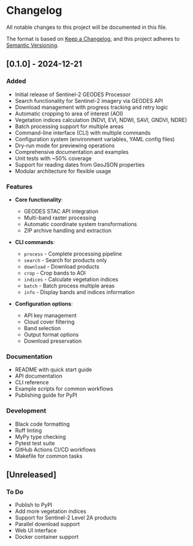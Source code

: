 # Changelog

All notable changes to this project will be documented in this file.

The format is based on [Keep a Changelog](https://keepachangelog.com/en/1.0.0/),
and this project adheres to [Semantic Versioning](https://semver.org/spec/v2.0.0.html).

## [0.1.0] - 2024-12-21

### Added
- Initial release of Sentinel-2 GEODES Processor
- Search functionality for Sentinel-2 imagery via GEODES API
- Download management with progress tracking and retry logic
- Automatic cropping to area of interest (AOI)
- Vegetation indices calculation (NDVI, EVI, NDWI, SAVI, GNDVI, NDRE)
- Batch processing support for multiple areas
- Command-line interface (CLI) with multiple commands
- Configuration system (environment variables, YAML config files)
- Dry-run mode for previewing operations
- Comprehensive documentation and examples
- Unit tests with ~50% coverage
- Support for reading dates from GeoJSON properties
- Modular architecture for flexible usage

### Features
- **Core functionality**:
  - GEODES STAC API integration
  - Multi-band raster processing
  - Automatic coordinate system transformations
  - ZIP archive handling and extraction

- **CLI commands**:
  - `process` - Complete processing pipeline
  - `search` - Search for products only
  - `download` - Download products
  - `crop` - Crop bands to AOI
  - `indices` - Calculate vegetation indices
  - `batch` - Batch process multiple areas
  - `info` - Display bands and indices information

- **Configuration options**:
  - API key management
  - Cloud cover filtering
  - Band selection
  - Output format options
  - Download preservation

### Documentation
- README with quick start guide
- API documentation
- CLI reference
- Example scripts for common workflows
- Publishing guide for PyPI

### Development
- Black code formatting
- Ruff linting
- MyPy type checking
- Pytest test suite
- GitHub Actions CI/CD workflows
- Makefile for common tasks

## [Unreleased]

### To Do
- Publish to PyPI
- Add more vegetation indices
- Support for Sentinel-2 Level 2A products
- Parallel download support
- Web UI interface
- Docker container support